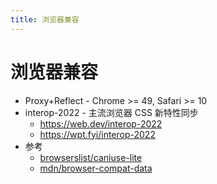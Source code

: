 ```yaml
---
title: 浏览器兼容
---
```


# 浏览器兼容

- Proxy+Reflect - Chrome >= 49, Safari >= 10
- interop-2022 - 主流浏览器 CSS 新特性同步
  - https://web.dev/interop-2022
  - https://wpt.fyi/interop-2022
- 参考
  - [browserslist/caniuse-lite](https://github.com/browserslist/caniuse-lite)
  - [mdn/browser-compat-data](https://github.com/mdn/browser-compat-data)

